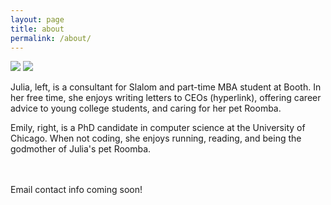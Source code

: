 ```yaml
---
layout: page
title: about
permalink: /about/
---
```

<div class="img_row">
<img class="col one" src="{{ site.baseurl }}/img/julia_pic.jpg">
<img class="col one right" src="{{ site.baseurl }}/img/emily_pic.JPG">
</div>

<p> Julia, left, is a consultant for Slalom and part-time MBA student at Booth. In her free time, she enjoys writing letters to CEOs (hyperlink), offering career advice to young college students, and caring for her pet Roomba. </p>
<p>  Emily, right, is a PhD candidate in computer science at the University of Chicago. When not coding, she enjoys running, reading, and being the godmother of Julia's pet Roomba. </p>

<br/>
<br/>
<!--<span class="contacticon center"> -->
	<!--<a href="mailto:you@example.com"><i class="fa fa-envelope-square"></i></a>-->
        <!--<a href="https://github.com" target="_blank"><i class="fa fa-github-square"></i></a>-->
	<!--<a href="https://www.linkedin.com" target="_blank"><i class="fa fa-linkedin-square"></i></a>-->
	<!--<a href="http://tumblr.com" target="_blank"><i class="fa fa-tumblr-square"></i></a>-->
        <!--<a href="https://twitter.com" target="_blank"><i class="fa fa-twitter-square"></i></a>-->
<!--</span>-->

<div class="col three caption">
	Email contact info coming soon!
</div>

